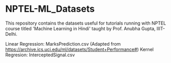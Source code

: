 # NPTEL-ML_Datasets
This repository contains the datasets useful for tutorials running with NPTEL course titled 'Machine Learning in Hindi' taught by Prof. Anubha Gupta, IIIT-Delhi.

Linear Regression: MarksPrediction.csv (Adapted from https://archive.ics.uci.edu/ml/datasets/Student+Performance#)
Kernel Regresion: InterceptedSignal.csv
